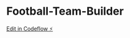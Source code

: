 # Football-Team-Builder

[Edit in Codeflow ⚡️](https://stackblitz.com/~/github.com/Gnyblast/Football-Team-Builder)